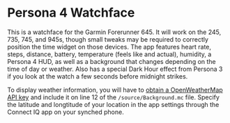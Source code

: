 # Persona 4 Watchface

This is a watchface for the Garmin Forerunner 645. It will work on the 245, 735, 745, and 945s, though small tweaks may be required to correctly position the time widget on those devices. The app features heart rate, steps, distance, battery, temperature (feels like and actual), humidity, a Persona 4 HUD, as well as a background that changes depending on the time of day or weather. Also has a special Dark Hour effect from Persona 3 if you look at the watch a few seconds before midnight strikes.

To display weather information, you will have to [obtain a OpenWeatherMap API key](https://openweathermap.org/appid "obtain a OpenWeatherMap API key") and include it on line 12 of the `/source/Background.mc` file. Specify the latitude and longtitude of your location in the app settings through the Connect IQ app on your synched phone.
